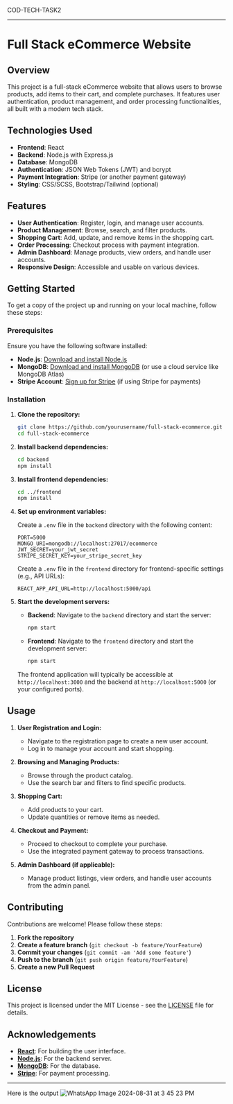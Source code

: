 COD-TECH-TASK2

---

# Full Stack eCommerce Website

## Overview

This project is a full-stack eCommerce website that allows users to browse products, add items to their cart, and complete purchases. It features user authentication, product management, and order processing functionalities, all built with a modern tech stack.

## Technologies Used

- **Frontend**: React
- **Backend**: Node.js with Express.js
- **Database**: MongoDB
- **Authentication**: JSON Web Tokens (JWT) and bcrypt
- **Payment Integration**: Stripe (or another payment gateway)
- **Styling**: CSS/SCSS, Bootstrap/Tailwind (optional)

## Features

- **User Authentication**: Register, login, and manage user accounts.
- **Product Management**: Browse, search, and filter products.
- **Shopping Cart**: Add, update, and remove items in the shopping cart.
- **Order Processing**: Checkout process with payment integration.
- **Admin Dashboard**: Manage products, view orders, and handle user accounts.
- **Responsive Design**: Accessible and usable on various devices.

## Getting Started

To get a copy of the project up and running on your local machine, follow these steps:

### Prerequisites

Ensure you have the following software installed:

- **Node.js**: [Download and install Node.js](https://nodejs.org/)
- **MongoDB**: [Download and install MongoDB](https://www.mongodb.com/try/download/community) (or use a cloud service like MongoDB Atlas)
- **Stripe Account**: [Sign up for Stripe](https://stripe.com) (if using Stripe for payments)

### Installation

1. **Clone the repository:**

   ```bash
   git clone https://github.com/yourusername/full-stack-ecommerce.git
   cd full-stack-ecommerce
   ```

2. **Install backend dependencies:**

   ```bash
   cd backend
   npm install
   ```

3. **Install frontend dependencies:**

   ```bash
   cd ../frontend
   npm install
   ```

4. **Set up environment variables:**

   Create a `.env` file in the `backend` directory with the following content:

   ```env
   PORT=5000
   MONGO_URI=mongodb://localhost:27017/ecommerce
   JWT_SECRET=your_jwt_secret
   STRIPE_SECRET_KEY=your_stripe_secret_key
   ```

   Create a `.env` file in the `frontend` directory for frontend-specific settings (e.g., API URLs):

   ```env
   REACT_APP_API_URL=http://localhost:5000/api
   ```

5. **Start the development servers:**

   - **Backend**: Navigate to the `backend` directory and start the server:

     ```bash
     npm start
     ```

   - **Frontend**: Navigate to the `frontend` directory and start the development server:

     ```bash
     npm start
     ```

   The frontend application will typically be accessible at `http://localhost:3000` and the backend at `http://localhost:5000` (or your configured ports).

## Usage

1. **User Registration and Login:**

   - Navigate to the registration page to create a new user account.
   - Log in to manage your account and start shopping.

2. **Browsing and Managing Products:**

   - Browse through the product catalog.
   - Use the search bar and filters to find specific products.

3. **Shopping Cart:**

   - Add products to your cart.
   - Update quantities or remove items as needed.

4. **Checkout and Payment:**

   - Proceed to checkout to complete your purchase.
   - Use the integrated payment gateway to process transactions.

5. **Admin Dashboard (if applicable):**

   - Manage product listings, view orders, and handle user accounts from the admin panel.

## Contributing

Contributions are welcome! Please follow these steps:

1. **Fork the repository**
2. **Create a feature branch** (`git checkout -b feature/YourFeature`)
3. **Commit your changes** (`git commit -am 'Add some feature'`)
4. **Push to the branch** (`git push origin feature/YourFeature`)
5. **Create a new Pull Request**

## License

This project is licensed under the MIT License - see the [LICENSE](LICENSE) file for details.

## Acknowledgements

- **[React](https://reactjs.org/)**: For building the user interface.
- **[Node.js](https://nodejs.org/)**: For the backend server.
- **[MongoDB](https://www.mongodb.com/)**: For the database.
- **[Stripe](https://stripe.com)**: For payment processing.

---
Here is the output
![WhatsApp Image 2024-08-31 at 3 45 23 PM](https://github.com/user-attachments/assets/11fafc42-7498-4f17-adb7-55ff96e41589)


